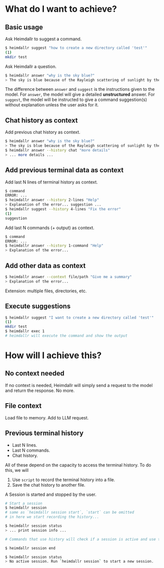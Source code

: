 # What do I want to achieve?

## Basic usage

Ask Heimdallr to suggest a command.

```bash
$ heimdallr suggest "how to create a new directory called 'test'"
(1)
mkdir test
```

Ask Heimdallr a question.

```bash
$ heimdallr answer "why is the sky blue?"
> The sky is blue because of the Rayleigh scattering of sunlight by the atmosphere.
```

The difference between `answer` and `suggest` is the instructions given to the model.
For `answer`, the model will give a detailed **unstructured** answer.
For `suggest`, the model will be instructed to give a command suggestion(s) without explanation unless the user asks for it.

## Chat history as context

Add previous chat history as context.

```bash
$ heimdallr answer "why is the sky blue?"
> The sky is blue because of the Rayleigh scattering of sunlight by the atmosphere.
$ heimdallr answer --history chat "more details"
> ... more details ...
```

## Add previous terminal data as context

Add last N lines of terminal history as context.

```bash
$ command
ERROR: ...
$ heimdallr answer --history 2-lines "Help"
> Explanation of the error... suggestion ...
$ heimdallr suggest --history 4-lines "Fix the error"
(1)
suggestion
```

Add last N commands (+ output) as context.

```bash
$ command
ERROR: ...
$ heimdallr answer --history 1-command "Help"
> Explanation of the error...
```

## Add other data as context

```bash
$ heimdallr answer --context file/path "Give me a summary"
> Explanation of the error...
```

Extension: multiple files, directories, etc.

## Execute suggestions

```bash
$ heimdallr suggest "I want to create a new directory called 'test'"
(1)
mkdir test
$ heimdallr exec 1
# heimdallr will execute the command and show the output
```

# How will I achieve this?

## No context needed

If no context is needed, Heimdallr will simply send a request to the model and return the response. No more.

## File context

Load file to memory. Add to LLM request.

## Previous terminal history

- Last N lines.
- Last N commands.
- Chat history.

All of these depend on the capacity to access the terminal history. To do this, we will

1. Use `script` to record the terminal history into a file.
2. Save the chat history to another file.

A Session is started and stopped by the user.

```bash
# Start a session
$ heimdallr session
# same as `heimdallr session start`, `start` can be omitted
# in here we start recording the history...

$ heimdallr session status
> ... print session info ...

# Commands that use history will check if a session is active and use that as context, if not, error out

$ heimdallr session end

$ heimdallr session status
> No active session. Run `heimdallr session` to start a new session.
```
